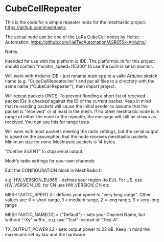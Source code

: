 # CubeCellRepeater

This is the code for a simple repeater node for the meshtastic project: https://github.com/meshtastic

The actual node can be one of the LoRa CubeCell nodes by Heltec Automation: https://github.com/HelTecAutomation/ASR650x-Arduino/

Notes:

Intended for use with the platform.io IDE. The platformio.ini for this project should contain "monitor_speed=115200" to use the built-in serial monitor.

Will work with Arduino IDE - just rename main.cpp to a valid Arduino sketch name (e.g. "CubeCellRepeater.ino") and put all files to a directory with the same name ("CubeCellRepeater"), then import project.

Will repeat packets ONCE. To prevent flooding a short list of received packet IDs is checked against the ID of the current packet.
Keep in mind that re-sending packets will cause the initial sender to assume that the packet is "received" or at least in the mesh.
If no other meshtastic node is in range of either the node or the repeater, the message will still be shown as received. 
You can use this for range tests.

Will work with most packets meeting the radio settings, but the serial output is based on the assumption that the node receives meshtastic packets.
Minimum size for none-Meshtastic packets is 14 bytes.

"#define SILENT" to stop serial output.

Modify radio settings for your own channels:

Edit the CONFIGURATION block in MeshRadio.h

e.g.
HW_VERSION_EU865  -  defines your region (to EU). For US, use HW_VERSION_US, for CN use HW_VERSION_CN etc.

MESHTASTIC_SPEED    3   - defines your speed to "very long range". Other values are:  0 = short range, 1 = medium range, 2 = long range, 3 = very long range

MESHTASTIC_NAME[12] = {"Default"} - sets your Channel Name, but without "-Xy" suffix , e.g. use "Test" instead of "Test-A"

TX_OUTPUT_POWER     22  -  sets output power to 22 dB. Keep in mind the maximums set by law and the hardware
